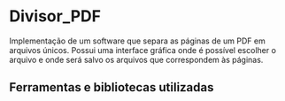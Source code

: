 # Divisor_PDF
Implementação de um software que separa as páginas de um PDF em arquivos únicos. Possui uma interface gráfica onde é possível escolher o arquivo e onde será salvo os arquivos que correspondem às páginas.


## Ferramentas e bibliotecas utilizadas

